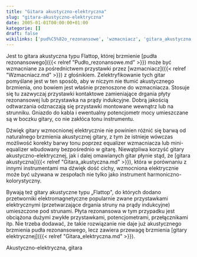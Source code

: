 ```yaml
---
title: "Gitara akustyczno-elektryczna"
slug: "gitara-akustyczno-elektryczna"
date: 2005-01-01T00:00:00+01:00
kategorie: []
draft: false
wikilinks: ['pud%C5%82o_rezonansowe', 'wzmacniacz', 'gitara_akustyczna', 'gitara_elektryczna', 'kategoria:rodzaje_gitar']
---
```

Jest to gitara akustyczna typu Flattop, której brzmienie [pudła
rezonansowego]({{< relref "Pudło_rezonansowe.md" >}}) może być wzmacniane za
pośrednictwem przystawki przez [wzmacniacz]({{< relref "Wzmacniacz.md" >}}) z
głośnikiem. Zelektryfikowanie tych gitar pomyślane jest w ten sposób,
aby w niczym nie tłumić akustycznego brzmienia, ono bowiem jest właśnie
przenoszone do wzmacniacza. Stosuje się tu zazwyczaj przystawki
kontaktowe zamieniające drgania płyty rezonansowej lub przystawka na
prądy indukcyjne. Dobrą jakością odtwarzania odznaczają się przystawki
montowane wewnątrz lub na strunniku. Gniazdo do kabla i ewentualny
potencjometr mocy umieszczane są w boczku gitary, co nie zakłóca tonu
instrumentu.

Dźwięk gitary wzmocnionej elektrycznie nie powinien różnić się barwą od
naturalnego brzmienia akustycznej gitary, z tym że istnieje wówczas
możliwość korekty barwy tonu poprzez equalizer wzmacniacza lub
mini-equalizer wbudowany bezpośrednio w gitarę. Niewątpliwa korzyść
gitary akustyczno-elektrycznej, jak i dalej omawianych gitar płynie
stąd, że [gitara akustyczna]({{< relref "Gitara_akustyczna.md" >}}), która w
porównaniu z innymi instrumentami ma dźwięk dość cichy, wzmocniona
elektrycznie może być używana w zespołach nie tylko jako instrument
harmoniczno-kolorystyczny.

Bywają też gitary akustyczne typu „Flattop", do których dodano
przetworniki elektromagnetyczne popularnie zwane przystawkami
elektrycznymi (przetwarzające drgania struny na prądy indukcyjne)
umieszczone pod strunami. Płyta rezonansowa w tym przypadku jest
obciążona dużymi zwykłe przystawkami, potencjometrami, przełącznikami
itp. Nie trzeba dodawać, że takie rozwiązanie nie daje już akustycznego
brzmienia pudła rezonansowego, lecz zawiera przewagę brzmienia [gitary
elektrycznej]({{< relref "Gitara_elektryczna.md" >}}).

Akustyczno-elektryczna, gitara<!-- link nie odnosił się do niczego -->